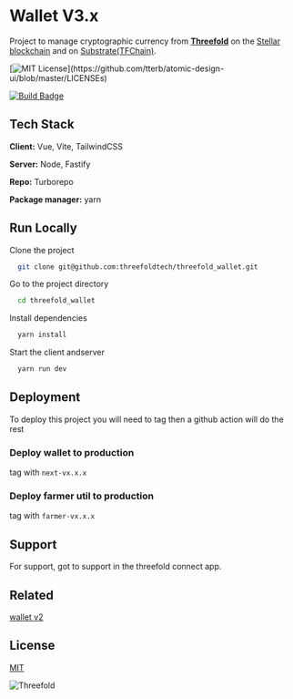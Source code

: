 # Wallet V3.x

Project to manage cryptographic currency from **[Threefold](https://threefold.io/)** on the [Stellar blockchain](https://www.stellar.org/) and on [Substrate(TFChain)](https://substrate.io/).

[![MIT License](https://img.shields.io/apm/l/atomic-design-ui.svg?)](https://github.com/tterb/atomic-design-ui/blob/master/LICENSEs)

[![Build Badge](https://img.shields.io/github/workflow/status/threefoldtech/wallet-next/next-production?label=prod-build)](https://github.com/threefoldtech/wallet-next/actions/workflows/next_production.yml)

## Tech Stack

**Client:** Vue, Vite, TailwindCSS

**Server:** Node, Fastify

**Repo:** Turborepo

**Package manager:** yarn

## Run Locally

Clone the project

```bash
  git clone git@github.com:threefoldtech/threefold_wallet.git
```

Go to the project directory

```bash
  cd threefold_wallet
```

Install dependencies

```bash
  yarn install
```

Start the client andserver

```bash
  yarn run dev
```

## Deployment

To deploy this project you will need to tag then a github action will do the rest

### Deploy wallet to production

tag with `next-vx.x.x`

### Deploy farmer util to production

tag with `farmer-vx.x.x`

## Support

For support, got to support in the threefold connect app.

## Related

[wallet v2](https://github.com/threefoldtech/threefold_wallet)

## License

[MIT](https://choosealicense.com/licenses/mit/)

![Threefold](https://threefold.io/assets/static/footer_logo2.7a5182b.f5242b4436c182c40f7f53a060a6422e.png)
